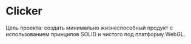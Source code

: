 # Clicker
 Цель проекта: создать минимально жизнеспособный продукт с использованием принципов SOLID и чистого под платформу WebGL.

